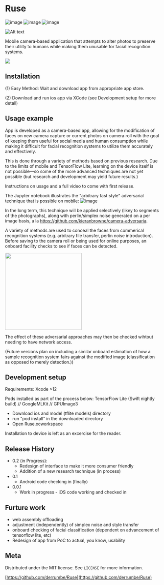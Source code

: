 # Ruse



![image](https://user-images.githubusercontent.com/12752489/116280198-0fd77c00-a74e-11eb-8093-642d38c6220a.png)
![image](https://img.shields.io/badge/platform-ios-blue)
![image](https://img.shields.io/badge/platform-android-blue)



![Alt text](https://irisar.com/Ruse/Ruse180.png)


Mobile camera-based application that attempts to alter photos to preserve their utility to humans while making them unusable for facial recognition systems.








![](header.png)

## Installation

(1) Easy Method: Wait and download app from appropriate app store. 

(2) Download and run ios app via XCode (see Development setup for more detail)


## Usage example

App is developed as a camera-based app, allowing for the modification of faces on new camera capture or current photos on camera roll with the goal of keeping them useful for social media and human consumption while making it difficult for facial recognition systems to utilize them accurately and effectively.

This is done through a variety of methods based on previous research. Due to the limits of mobile and TensorFlow Lite, learning on the device itself is not possible—so some of the more advanced techniques are not yet possible (but research and development may yield future results.)

Instructions on usage and a full video to come with first release.

The Jupyter notebook illustrates the "arbitrary fast style" adversarial technique that is possible on mobile: 
![image](https://user-images.githubusercontent.com/12752489/116135863-3f777d00-a697-11eb-8265-3e4f1dba64dd.png)

In the long term, this technique will be applied selectively (likey to segments of the photographs), along with perlin/simplex noise generated on a per image basis, a la https://github.com/kieranbrowne/camera-adversaria.

A variety of methods are used to conceal the faces from commerical recognition systems (e.g. arbitrary file transfer, perlin noise introduction). Before saving to the camera roll or being used for online purposes, an onboard facility checks to see if faces can be detected.

<img src="https://user-images.githubusercontent.com/12752489/116176943-98b3d080-a6d8-11eb-954a-b3006ac940ef.png" width=250/>

The effect of these adversarial approaches may then be checked wihtout needing to have network access.

(Future versions plan on including a similar onboard estimation of how a sample recognition system fairs against the modified image (classification as opposed to merely detection.))


## Development setup

Requirements: Xcode >12 

Pods installed as part of the process below: TensorFlow Lite (Swift nightly build) // GoogleMLKit // GPUImage3

- Download ios and model (tflite models) directory
- run "pod install" in the downloaded directory
- Open Ruse.xcworkspace


Installation to device is left as an excercise for the reader.

## Release History
* 0.2 (in Progress):
   * Redesign of interface to make it more consumer friendly
   * Addition of a new research technique (in process)
* 0.1 
   * Android code checking in (finally)
* 0.0.1
    * Work in progress - iOS code working and checked in

## Furture work
 * web assembly offloading
 * adjustment (independently) of simplex noise and style transfer
 * onboard checking of facial classification
 (dependent on advancement of tensorflow lite, etc)
 * Redesign of app from PoC to actual, you know, usability

## Meta 


Distributed under the MIT license. See ``LICENSE`` for more information.

[https://github.com/derrumbe/Ruse](https://github.com/derrumbe/Ruse)

 

<!-- Markdown link & img dfn's -->
[travis-image]: https://travis-ci.com/derrumbe/Ruse.svg?branch=master
[travis-url]: https://travis-ci.com/derrumbe/Ruse/
[wiki]: https://github.com/derrumbe/Ruse/wiki
